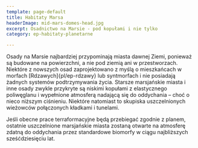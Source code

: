```yaml
---
template: page-default
title: Habitaty Marsa
headerImage: mid-mars-domes-head.jpg
excerpt: Osadnictwo na Marsie - pod kopułami i nie tylko
category: ep-habitaty-planetarne

---
```

Osady na Marsie najbardziej przypominają miasta dawnej Ziemi, ponieważ są budowane na powierzchni, a nie pod ziemią ani w przestworzach. Niektóre z nowszych osad zaprojektowano z myślą o mieszkańcach w morfach [Rdzawych]{pl/ep-rdzawy} lub syntmorfach i nie posiadają żadnych systemów podtrzymywania życia. Starsze marsjańskie miasta i inne osady zwykle przykryte są niskimi kopułami z elastycznego poliwęglanu i wypełnione atmosferą nadającą się do oddychania – choć o nieco niższym ciśnieniu. Niektóre natomiast to skupiska uszczelnionych wieżowców połączonych kładkami i tunelami. 

Jeśli obecne prace terraformacyjne będą przebiegać zgodnie z planem, ostatnie uszczelnione marsjańskie miasta zostaną otwarte na atmosferę zdatną do oddychania przez standardowe biomorfy w ciągu najbliższych sześćdziesięciu lat.
